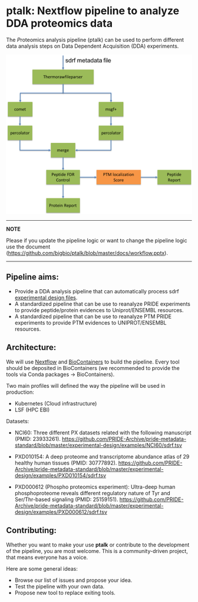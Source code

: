 # ptalk: Nextflow pipeline to analyze DDA proteomics data

The *P*roteomics analysis pipeline (ptalk) can be used to perform different data analysis steps on Data Dependent Acquisition (DDA) experiments.

![](https://github.com/bigbio/ptalk/raw/master/docs/workflow.png)

---
**NOTE**

Please if you update the pipeline logic or want to change the pipeline logic use the document (https://github.com/bigbio/ptalk/blob/master/docs/workflow.pptx).

---

## Pipeline aims:

- Provide a DDA analysis pipeline that can automatically process sdrf [experimental design files](https://github.com/PRIDE-Archive/pride-metadata-standard/).
- A standardized pipeline that can be use to reanalyze PRIDE experiments to provide peptide/protein evidences to Uniprot/ENSEMBL resources.
- A standardized pipeline that can be use to reanalyze PTM PRIDE experiments to provide PTM evidences to UNIPROT/ENSEMBL resources.

## Architecture:

We will use [Nextflow](https://www.nextflow.io/) and [BioContainers](https://biocontainers.pro/) to build the pipeline. Every tool should be deposited in BioContainers (we recommended to provide the tools via Conda packages -> BioContainers).

Two main profiles will defined the way the pipeline will be used in production:

 - Kubernetes (Cloud infrastructure)
 - LSF (HPC EBI)

Datasets:

- NCI60: Three different PX datasets related with the following manuscript (PMID: 23933261). https://github.com/PRIDE-Archive/pride-metadata-standard/blob/master/experimental-design/examples/NCI60/sdrf.tsv

- PXD010154: A deep proteome and transcriptome abundance atlas of 29 healthy human tissues (PMID: 30777892). https://github.com/PRIDE-Archive/pride-metadata-standard/blob/master/experimental-design/examples/PXD010154/sdrf.tsv

- PXD000612 (Phospho proteomics experiment): Ultra-deep human phosphoproteome reveals different regulatory nature of Tyr and Ser/Thr-based signaling (PMID: 25159151). https://github.com/PRIDE-Archive/pride-metadata-standard/blob/master/experimental-design/examples/PXD000612/sdrf.tsv


## Contributing:

Whether you want to make your use **ptalk** or contribute to the development of the pipeline, you are most welcome. This is a community-driven project, that means everyone has a voice.

Here are some general ideas:

- Browse our list of issues and propose your idea.
- Test the pipeline with your own data.
- Propose new tool to replace exiting tools.